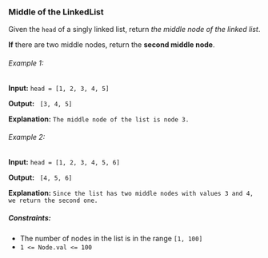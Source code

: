 <h3>Middle of the LinkedList</h3>

<p>Given the <code>head</code> of a singly linked list, return <i>the middle node of the linked list</i>.</p>
<p><b>If</b> there are two middle nodes, return the <b>second middle node</b>.</p>

<h6>Example 1:</h6>
<p><b>Input:</b> <code>head = [1, 2, 3, 4, 5]</code></p>
<p><b>Output:</b> <code> [3, 4, 5]</code></p>
<p><b>Explanation:</b> <code>The middle node of the list is node 3.</code></p>

<h6>Example 2:</h6>
<p><b>Input:</b> <code>head = [1, 2, 3, 4, 5, 6]</code></p>
<p><b>Output:</b> <code> [4, 5, 6]</code></p>
<p><b>Explanation:</b> <code>Since the list has two middle nodes with values 3 and 4, we return the second one.</code></p>

<h5>Constraints:</h5>
<ul>
    <li>The number of nodes in the list is in the range <code>[1, 100]</code></li>
    <li><code>1 <= Node.val <= 100</code></li>
</ul>